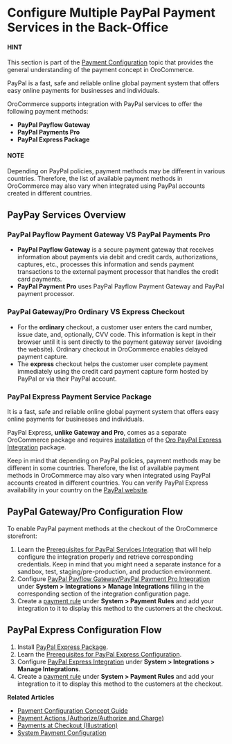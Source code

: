 <a id="user-guide-payment-payment-providers-overview-paypal"></a>

# Configure Multiple PayPal Payment Services in the Back-Office

#### HINT
This section is part of the [Payment Configuration](../../../../../concept-guides/payment-configuration/index.md#user-guide-payment) topic that provides the general understanding of the payment concept in OroCommerce.

PayPal is a fast, safe and reliable online global payment system that offers easy online payments for businesses and individuals.

OroCommerce supports integration with PayPal services to offer the following payment methods:

* **PayPal Payflow Gateway**
* **PayPal Payments Pro**
* **PayPal Express Package**

#### NOTE
Depending on PayPal policies, payment methods may be different in various countries. Therefore, the list of available payment methods in OroCommerce may also vary when integrated using PayPal accounts created in different countries.

## PayPay Services Overview

### PayPal Payflow Payment Gateway VS PayPal Payments Pro

* **PayPal Payflow Gateway** is a secure payment gateway that receives information about payments via debit and credit cards, authorizations, captures, etc., processes this information and sends payment transactions to the external payment processor that handles the credit card payments.
* **PayPal Payment Pro** uses PayPal Payflow Payment Gateway and PayPal payment processor.

### PayPal Gateway/Pro Ordinary VS Express Checkout

* For the **ordinary** checkout, a customer user enters the card number, issue date, and, optionally, CVV code. This information is kept in their browser until it is sent directly to the payment gateway server (avoiding the website). Ordinary checkout in OroCommerce enables delayed payment capture.
* The **express** checkout helps the customer user complete payment immediately using the credit card payment capture form hosted by PayPal or via their PayPal account.

<a id="user-guide-payment-payment-providers-overview-paypal-express"></a>

### PayPal Express Payment Service Package

It is a fast, safe and reliable online global payment system that offers easy online payments for businesses and individuals.

PayPal Express, **unlike Gateway and Pro**, comes as a separate OroCommerce package and requires [installation](../../../../../../backend/extension/install-extension.md#cookbook-extensions-composer) of the <a href="https://packagist.oroinc.com/?#oro/paypal-express" target="_blank">Oro PayPal Express Integration</a> package.

Keep in mind that depending on PayPal policies, payment methods may be different in some countries. Therefore, the list of available payment methods in OroCommerce may also vary when integrated using PayPal accounts created in different countries. You can verify PayPal Express availability in your country on the <a href="https://www.paypal.com/us/webapps/mpp/country-worldwide" target="_blank">PayPal website</a>.

## PayPal Gateway/Pro Configuration Flow

To enable PayPal payment methods at the checkout of the OroCommerce storefront:

1. Learn the [Prerequisites for PayPal Services Integration](paypal-prerequisites.md#user-guide-payment-prerequisites-paypal) that will help configure the integration properly and retrieve corresponding credentials. Keep in mind that you might need a separate instance for a sandbox, test, staging/pre-production, and production environment.
2. Configure [PayPal Payflow Gateway/PayPal Payment Pro Integration](gateway-pro/index.md#sys-integrations-manage-integrations-paypal-payflow-gateway) under **System > Integrations > Manage Integrations** filling in the corresponding section of the integration configuration page.
3. Create a [payment rule](../../../payment-rules/index.md#sys-payment-rules) under **System > Payment Rules** and add your integration to it to display this method to the customers at the checkout.

## PayPal Express Configuration Flow

1. Install <a href="https://packagist.oroinc.com/#oro/paypal-express" target="_blank">PayPal Express Package</a>.
2. Learn the [Prerequisites for PayPal Express Configuration](express/paypal-express-prerequisites.md#user-guide-payment-prerequisites-paypal-express).
3. Configure [PayPal Express Integration](express/index.md#config-guide-payment-paypal-express) under **System > Integrations > Manage Integrations**.
4. Create a [payment rule](../../../payment-rules/index.md#sys-payment-rules) under **System > Payment Rules** and add your integration to it to display this method to the customers at the checkout.

**Related Articles**

* [Payment Configuration Concept Guide](../../../../../concept-guides/payment-configuration/index.md#user-guide-payment)
* [Payment Actions (Authorize/Authorize and Charge)](paypal-payment-actions.md#user-guide-payment-configuration-payment-method-integration-payment-actions)
* [Payments at Checkout (Illustration)](../checkout/index.md#doc-payment-checkout)
* [System Payment Configuration](../../../configuration/commerce/payment/index.md#configuration-guide-commerce-configuration-payment)
